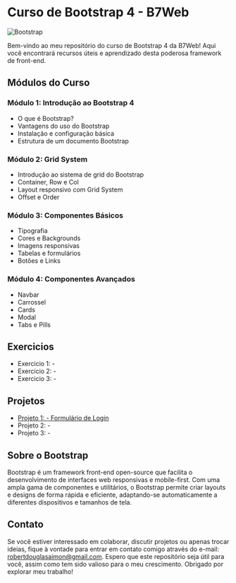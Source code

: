 # Curso de Bootstrap 4 - B7Web
![Bootstrap](https://img.shields.io/badge/Bootstrap-563D7C?style=for-the-badge&logo=bootstrap&logoColor=white)

Bem-vindo ao meu repositório do curso de Bootstrap 4 da B7Web! Aqui você encontrará recursos úteis e aprendizado desta poderosa framework de front-end.

## Módulos do Curso

### Módulo 1: Introdução ao Bootstrap 4
- O que é Bootstrap?
- Vantagens do uso do Bootstrap
- Instalação e configuração básica
- Estrutura de um documento Bootstrap

### Módulo 2: Grid System
- Introdução ao sistema de grid do Bootstrap
- Container, Row e Col
- Layout responsivo com Grid System
- Offset e Order

### Módulo 3: Componentes Básicos
- Tipografia
- Cores e Backgrounds
- Imagens responsivas
- Tabelas e formulários
- Botões e Links

### Módulo 4: Componentes Avançados
- Navbar
- Carrossel
- Cards
- Modal
- Tabs e Pills

## Exercicios
- Exercicio 1: - 
- Exercicio 2: - 
- Exercicio 3: - 


## Projetos
- <a href="https://robertdouglasaimon.github.io/bootstrap4/projetos/Projeto Formulário de Login/index.html">Projeto 1: - Formulário de Login <!--Landing Page Responsiva --></a>
- Projeto 2: - <!--Blog utilizando componentes do Bootstrap -->
- Projeto 3: - <!-- Site de e-commerce com layout responsivo -->

## Sobre o Bootstrap
Bootstrap é um framework front-end open-source que facilita o desenvolvimento de interfaces web responsivas e mobile-first. Com uma ampla gama de componentes e utilitários, o Bootstrap permite criar layouts e designs de forma rápida e eficiente, adaptando-se automaticamente a diferentes dispositivos e tamanhos de tela.

## Contato
Se você estiver interessado em colaborar, discutir projetos ou apenas trocar ideias, fique à vontade para entrar em contato comigo através do e-mail: robertdouglasaimon@gmail.com. Espero que este repositório seja útil para você, assim como tem sido valioso para o meu crescimento. Obrigado por explorar meu trabalho!
